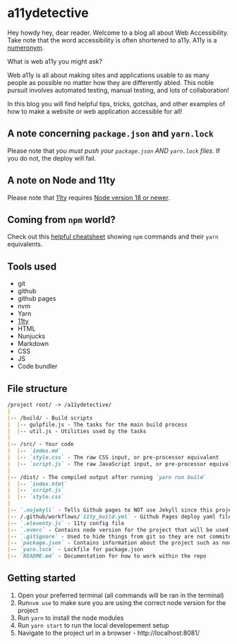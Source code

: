 # a11ydetective

Hey howdy hey, dear reader. Welcome to a blog all about Web Accessibility. Take note that the word accessibility is often shortened to a11y. A11y is a [numeronym](https://www.a11yproject.com/posts/a11y-and-other-numeronyms/).

What is web a11y you might ask?

Web a11y is all about making sites and applications usable to as many people as possible no matter how they are differently abled. This noble pursuit involves automated testing, manual testing, and lots of collaboration!

In this blog you will find helpful tips, tricks, gotchas, and other examples of how to make a website or web application accessible for all!

## A note concerning `package.json` and `yarn.lock`

Please note that *you must push your `package.json` AND `yarn.lock` files*. If you do not, the deploy will fail.

## A note on Node and 11ty

Please note that [11ty](https://www.11ty.dev/#quick-start) requires [Node version 18 or newer](https://nodejs.org/en/about/previous-releases).

## Coming from `npm` world?

Check out this [helpful cheatsheet](https://devhints.io/yarn) showing `npm` commands and their `yarn` equivalents.

## Tools used

- git
- github
- github pages
- nvm
- Yarn
- [11ty](https://11ty.dev/docs/)
- HTML
- Nunjucks
- Markdown
- CSS
- JS
- Code bundler

## File structure

```md
/project root/ -> /a11ydetective/
|
|-- /build/ - Build scripts
|  |-- gulpfile.js - The tasks for the main build process
|  |-- util.js - Utilities used by the tasks
|
|-- /src/ - Your code
|  |-- `index.md`
|  |-- `style.css` - The raw CSS input, or pre-processor equivalent
|  |-- `script.js` - The raw JavaScript input, or pre-processor equivalent
|
|-- /dist/ - The compiled output after running `yarn run build`
|  |-- `index.html`
|  |-- `script.js`
|  |-- `style.css`
|
|-- `.nojekyll` - Tells Github pages to NOT use Jekyll since this project will be using 11ty instead
|-- /.github/workflows/`11ty_build.yml` - Github Pages deploy yaml file
|-- `.eleventy.js` - 11ty config file
|-- `.nvmrc` - Contains node version for the project that will be used when you run `nvm use`
|-- `.gitignore` - Used to hide things from git so they are not commited to the remote repo
|-- `package.json` - Contains information about the project such as node dependencies, build scripts, etc...
|-- `yarn.lock` - Lockfile for package.json
|-- `README.md` - Documentation for how to work within the repo
```

## Getting started

1. Open your preferred terminal (all commands will be ran in the terminal)
2. Run`nvm use` to make sure you are using the correct node version for the project
3. Run `yarn` to install the node modules
4. Run `yarn start` to run the local developement setup
5. Navigate to the project url in a browser - http://localhost:8081/